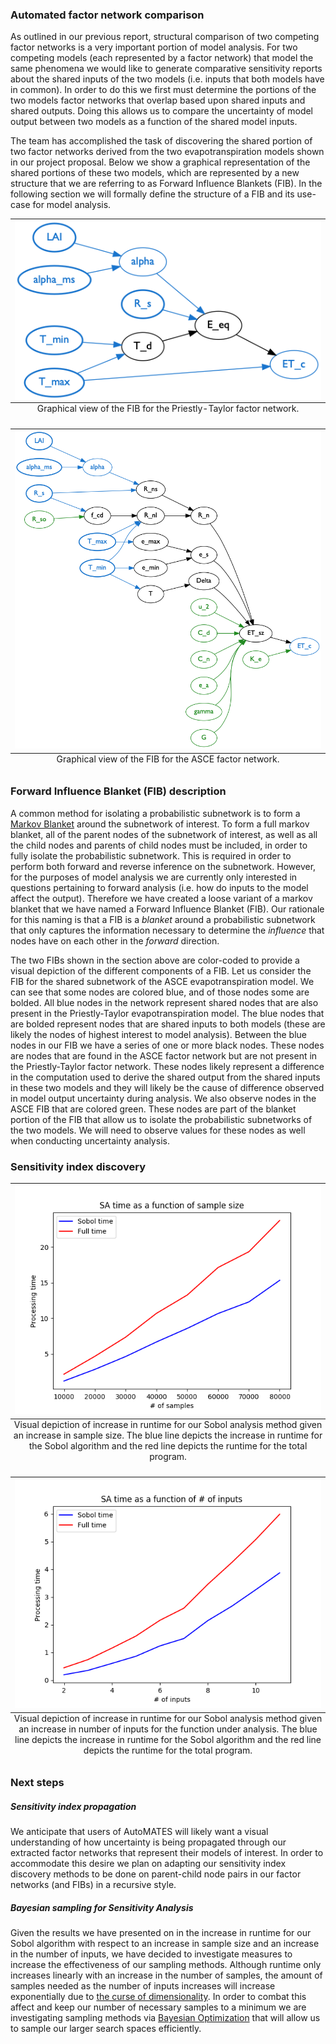 ### Automated factor network comparison
As outlined in our previous report, structural comparison of two competing factor networks is a very important portion of model analysis. For two competing models (each represented by a factor network) that model the same phenomena we would like to generate comparative sensitivity reports about the shared inputs of the two models (i.e. inputs that both models have in common). In order to do this we first must determine the portions of the two models factor networks that overlap based upon shared inputs and shared outputs. Doing this allows us to compare the uncertainty of model output between two models as a function of the shared model inputs.

The team has accomplished the task of discovering the shared portion of two factor networks derived from the two evapotranspiration models shown in our project proposal. Below we show a graphical representation of the shared portions of these two models, which are represented by a new structure that we are referring to as Forward Influence Blankets (FIB). In the following section we will formally define the structure of a FIB and its use-case for model analysis.

<table class="image" align="center">
<caption align="bottom">Graphical view of the FIB for the Priestly-Taylor factor network.</caption>
<tr align="center"><td align="center"><img src="figs/cmb_pt.png" align="center" alt="PETPT FIB"/></td></tr>
</table>

<table class="image" align="center">
<caption align="bottom">Graphical view of the FIB for the ASCE factor network.</caption>
<tr><td><img src="figs/cmb_asce.png" alt="PETASCE FIB"/></td></tr>
</table>

<!-- <p align="center">
<img src="figs/cmb_pt.png" width="75%">
</p> -->
<!--
<p align="center">
<img src="figs/cmb_asce.png" width="90%">
</p> -->


<!-- ![Forward influence blanket for the Priestley-Taylor model](figs/cmb_pt.png)

![Forward influence blanket for the ASCE model](figs/cmb_asce.png) -->
### Forward Influence Blanket (FIB) description
A common method for isolating a probabilistic subnetwork is to form a [Markov Blanket](https://en.wikipedia.org/wiki/Markov_blanket) around the subnetwork of interest. To form a full markov blanket, all of the parent nodes of the subnetwork of interest, as well as all the child nodes and parents of child nodes must be included, in order to fully isolate the probabilistic subnetwork. This is required in order to perform both forward and reverse inference on the subnetwork. However, for the purposes of model analysis we are currently only interested in questions pertaining to forward analysis (i.e. how do inputs to the model affect the output). Therefore we have created a loose variant of a markov blanket that we have named a Forward Influence Blanket (FIB). Our rationale for this naming is that a FIB is a _blanket_ around a probabilistic subnetwork that only captures the information necessary to determine the _influence_ that nodes have on each other in the _forward_ direction.

The two FIBs shown in the section above are color-coded to provide a visual depiction of the different components of a FIB. Let us consider the FIB for the shared subnetwork of the ASCE evapotranspiration model. We can see that some nodes are colored blue, and of those nodes some are bolded. All blue nodes in the network represent shared nodes that are also present in the Priestly-Taylor evapotranspiration model. The blue nodes that are bolded represent nodes that are shared inputs to both models (these are likely the nodes of highest interest to model analysis). Between the blue nodes in our FIB we have a series of one or more black nodes. These nodes are nodes that are found in the ASCE factor network but are not present in the Priestly-Taylor factor network. These nodes likely represent a difference in the computation used to derive the shared output from the shared inputs in these two models and they will likely be the cause of difference observed in model output uncertainty during analysis. We also observe nodes in the ASCE FIB that are colored green. These nodes are part of the blanket portion of the FIB that allow us to isolate the probabilistic subnetworks of the two models. We will need to observe values for these nodes as well when conducting uncertainty analysis.

### Sensitivity index discovery

<table class="image" align="center">
<caption align="bottom">Visual depiction of increase in runtime for our Sobol analysis method given an increase in sample size. The blue line depicts the increase in runtime for the Sobol algorithm and the red line depicts the runtime for the total program.</caption>
<tr><td><img src="figs/sa_samples_vs_runtime.png" alt="SA runtime varying sample size"/></td></tr>
</table>

<table class="image" align="center">
<caption align="bottom">Visual depiction of increase in runtime for our Sobol analysis method given an increase in number of inputs for the function under analysis. The blue line depicts the increase in runtime for the Sobol algorithm and the red line depicts the runtime for the total program.</caption>
<tr><td><img src="figs/sa_inputs_vs_runtime.png" alt="PETASCE FIB"/></td></tr>
</table>

### Next steps
##### Sensitivity index propagation
We anticipate that users of AutoMATES will likely want a visual understanding of how uncertainty is being propagated through our extracted factor networks that represent their models of interest. In order to accommodate this desire we plan on adapting our sensitivity index discovery methods to be done on parent-child node pairs in our factor networks (and FIBs) in a recursive style.

##### Bayesian sampling for Sensitivity Analysis
Given the results we have presented on in the increase in runtime for our Sobol algorithm with respect to an increase in sample size and an increase in the number of inputs, we have decided to investigate measures to increase the effectiveness of our sampling methods. Although runtime only increases linearly with an increase in the number of samples, the amount of samples needed as the number of inputs increases will increase exponentially due to [the curse of dimensionality](https://en.wikipedia.org/wiki/Curse_of_dimensionality). In order to combat this affect and keep our number of necessary samples to a minimum we are investigating sampling methods via [Bayesian Optimization](https://en.wikipedia.org/wiki/Bayesian_optimization) that will allow us to sample our larger search spaces efficiently.

